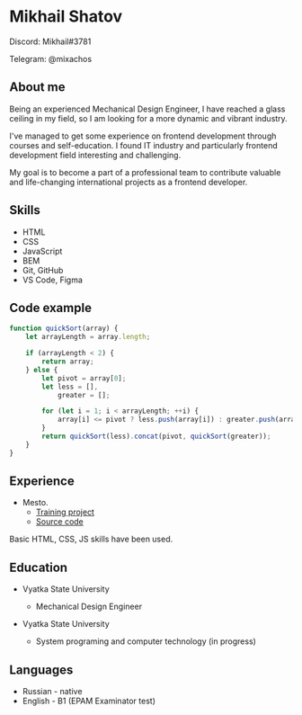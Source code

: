# Mikhail Shatov

Discord: Mikhail#3781

Telegram: @mixachos

## About me

Being  an  experienced  Mechanical  Design  Engineer,  I  have  reached  a  glass  ceiling  in  my  field,  so I am looking for a more dynamic and vibrant industry.

I've managed to get some experience on frontend development through courses and self-education. I found IT industry and particularly frontend development field interesting and challenging.

My goal is to become a part of a professional team to contribute valuable and life-changing international projects as a frontend developer.

## Skills

* HTML
* CSS
* JavaScript
* BEM
* Git, GitHub
* VS Code, Figma

## Code example

```javascript
function quickSort(array) {
    let arrayLength = array.length;

    if (arrayLength < 2) {
        return array;
    } else {
        let pivot = array[0];
        let less = [],
            greater = [];

        for (let i = 1; i < arrayLength; ++i) {
            array[i] <= pivot ? less.push(array[i]) : greater.push(array[i]);
        }
        return quickSort(less).concat(pivot, quickSort(greater));
    }    
}
```
## Experience

* Mesto.
    + [Training project](https://mixachos.github.io/mesto)
    + [Source code](https://github.com/mixachos/mesto)

Basic HTML, CSS, JS skills have been used.

## Education

* Vyatka State University
    + Mechanical Design Engineer
    
* Vyatka State University
    + System programing and computer technology (in progress)

## Languages

* Russian - native
* English - B1 (EPAM Examinator test)
